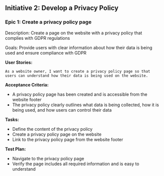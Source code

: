 ## Initiative 2: Develop a Privacy Policy

### Epic 1: Create a privacy policy page

Description: Create a page on the website with a privacy policy that complies with GDPR regulations

Goals: Provide users with clear information about how their data is being used and ensure compliance with GDPR

**User Stories:**

    As a website owner, I want to create a privacy policy page so that users can understand how their data is being used on the website.

**Acceptance Criteria:**

- A privacy policy page has been created and is accessible from the website footer
- The privacy policy clearly outlines what data is being collected, how it is being used, and how users can control their data

**Tasks:**

- Define the content of the privacy policy
- Create a privacy policy page on the website
- Link to the privacy policy page from the website footer

**Test Plan:**

- Navigate to the privacy policy page
- Verify the page includes all required information and is easy to understand

